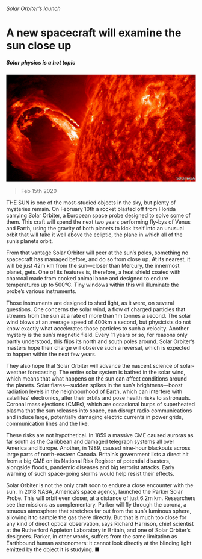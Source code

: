 ###### Solar Orbiter’s launch

# A new spacecraft will examine the sun close up 

##### Solar physics is a hot topic 

![image](images/20200215_STP502.jpg) 

> Feb 15th 2020 

THE SUN is one of the most-studied objects in the sky, but plenty of mysteries remain. On February 10th a rocket blasted off from Florida carrying Solar Orbiter, a European space probe designed to solve some of them. This craft will spend the next two years performing fly-bys of Venus and Earth, using the gravity of both planets to kick itself into an unusual orbit that will take it well above the ecliptic, the plane in which all of the sun’s planets orbit.

From that vantage Solar Orbiter will peer at the sun’s poles, something no spacecraft has managed before, and do so from close up. At its nearest, it will be just 42m km from the sun—closer than Mercury, the innermost planet, gets. One of its features is, therefore, a heat shield coated with charcoal made from cooked animal bone and designed to endure temperatures up to 500°C. Tiny windows within this will illuminate the probe’s various instruments.


Those instruments are designed to shed light, as it were, on several questions. One concerns the solar wind, a flow of charged particles that streams from the sun at a rate of more than 1m tonnes a second. The solar wind blows at an average speed of 400km a second, but physicists do not know exactly what accelerates those particles to such a velocity. Another mystery is the sun’s magnetic field. Every 11 years or so, for reasons only partly understood, this flips its north and south poles around. Solar Orbiter’s masters hope their charge will observe such a reversal, which is expected to happen within the next few years.

They also hope that Solar Orbiter will advance the nascent science of solar-weather forecasting. The entire solar system is bathed in the solar wind, which means that what happens on the sun can affect conditions around the planets. Solar flares—sudden spikes in the sun’s brightness—boost radiation levels in the neighbourhood of Earth, which can interfere with satellites’ electronics, alter their orbits and pose health risks to astronauts. Coronal mass ejections (CMEs), which are occasional burps of superheated plasma that the sun releases into space, can disrupt radio communications and induce large, potentially damaging electric currents in power grids, communication lines and the like.

These risks are not hypothetical. In 1859 a massive CME caused auroras as far south as the Caribbean and damaged telegraph systems all over America and Europe. Another, in 1989, caused nine-hour blackouts across large parts of north-eastern Canada. Britain’s government lists a direct hit from a big CME on its National Risk Register of potential disasters, alongside floods, pandemic diseases and big terrorist attacks. Early warning of such space-going storms would help resist their effects.

Solar Orbiter is not the only craft soon to endure a close encounter with the sun. In 2018 NASA, America’s space agency, launched the Parker Solar Probe. This will orbit even closer, at a distance of just 6.2m km. Researchers see the missions as complementary. Parker will fly through the corona, a tenuous atmosphere that stretches far out from the sun’s luminous sphere, allowing it to sample the gas there directly. But that is much too close for any kind of direct optical observation, says Richard Harrison, chief scientist at the Rutherford Appleton Laboratory in Britain, and one of Solar Orbiter’s designers. Parker, in other words, suffers from the same limitation as Earthbound human astronomers: it cannot look directly at the blinding light emitted by the object it is studying. ■

